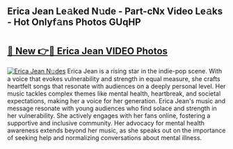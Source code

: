 ## Erica Jean Le𝚊ked N𝚞de - Part-cNx Video Le𝚊ks - Hot Onlyf𝚊ns Photos GUqHP

# <h2><a href="http://ab35810.deff.icu/?id=Erica+Jean">🔗 New 👉🔴 Erica Jean VIDEO Photos</a></h2>

[![Erica Jean N𝚞des](https://i.imgur.com/rIISA9y.gif)](http://ab35810.deff.icu/?id=Erica+Jean)
Erica Jean is a rising star in the indie-pop scene. With a voice that evokes vulnerability and strength in equal measure, she crafts heartfelt songs that resonate with audiences on a deeply personal level. Her music tackles complex themes like mental health, heartbreak, and societal expectations, making her a voice for her generation. Erica Jean's music and message resonate with young audiences who find solace and strength in her vulnerability. She actively engages with her fans online, fostering a supportive and inclusive community. Her advocacy for mental health awareness extends beyond her music, as she speaks out on the importance of seeking help and normalizing conversations about mental illness.
